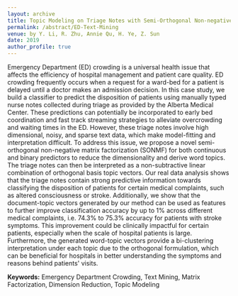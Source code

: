 ```yaml
---
layout: archive
title: Topic Modeling on Triage Notes with Semi-Orthogonal Non-negative Matrix Factorization
permalink: /abstract/ED-Text-Mining
venue: by Y. Li, R. Zhu, Annie Qu, H. Ye, Z. Sun
date: 2019
author_profile: true
---
```


Emergency Department (ED) crowding is a universal health issue that affects the efficiency of hospital management and patient care quality. ED crowding frequently occurs when a request for a ward-bed for a patient is delayed until a doctor makes an admission decision. In this case study, we build a classifier to predict the disposition of patients using manually typed nurse notes collected during triage as provided by the Alberta Medical Center. These predictions can potentially be incorporated to early bed coordination and fast track streaming strategies to alleviate overcrowding and waiting times in the ED. However, these triage notes involve high dimensional, noisy, and sparse text data, which make model-fitting and interpretation difficult. To address this issue, we propose a novel semi-orthogonal non-negative matrix factorization (SONMF) for both continuous and binary predictors to reduce the dimensionality and derive word topics. The triage notes can then be interpreted as a non-subtractive linear combination of orthogonal basis topic vectors. Our real data analysis shows that the triage notes contain strong predictive information towards classifying the disposition of patients for certain medical complaints, such as altered consciousness or stroke. Additionally, we show that the document-topic vectors generated by our method can be used as features to further improve classification accuracy by up to 1% across different medical complaints, i.e. 74.3% to 75.3% accuracy for patients with stroke symptoms. This improvement could be clinically impactful for certain patients, especially when the scale of hospital patients is large. Furthermore, the generated word-topic vectors provide a bi-clustering interpretation under each topic due to the orthogonal formulation, which can be beneficial for hospitals in better understanding the symptoms and reasons behind patients' visits.

**Keywords:** Emergency Department Crowding, Text Mining, Matrix Factorization, Dimension Reduction, Topic Modeling
